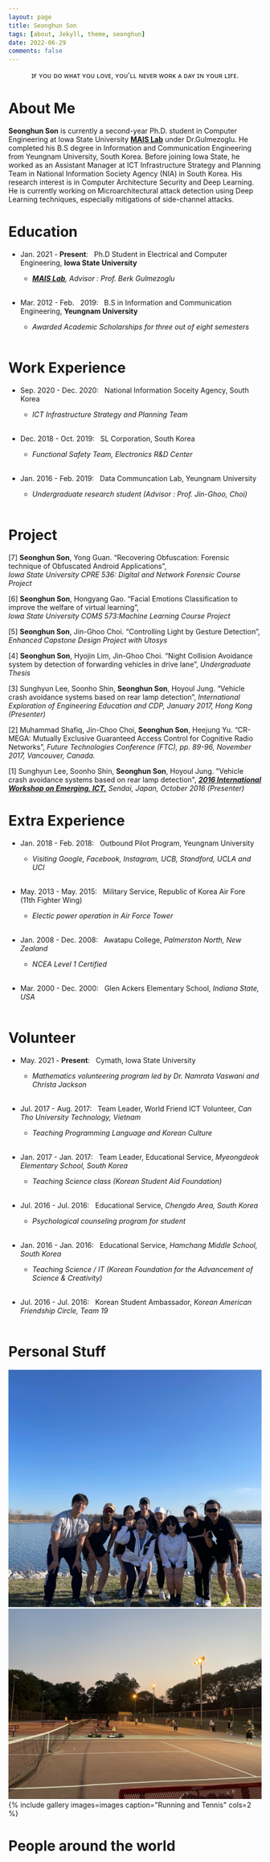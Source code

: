 ```yaml
---
layout: page
title: Seonghun Son
tags: [about, Jekyll, theme, seonghun]
date: 2022-06-29
comments: false
---
```

    
<center>ɪғ ʏᴏᴜ ᴅᴏ ᴡʜᴀᴛ ʏᴏᴜ ʟᴏᴠᴇ, ʏᴏᴜ'ʟʟ ɴᴇᴠᴇʀ ᴡᴏʀᴋ ᴀ ᴅᴀʏ ɪɴ ʏᴏᴜʀ ʟɪғᴇ.</center>

# About Me
**Seonghun Son** is currently a second-year Ph.D. student in Computer Engineering at Iowa State University <a href="https://www.ece.iastate.edu/bgulmez"><b>MAIS Lab</b></a> under Dr.Gulmezoglu. 
He completed his B.S degree in Information and Communication Engineering from Yeungnam University, South Korea. 
Before joining Iowa State, he worked as an Assistant Manager at ICT Infrastructure Strategy and Planning Team in National Information Society Agency (NIA) in South Korea. 
His research interest is in Computer Architecture Security and Deep Learning. 
He is currently working on Microarchitectural attack detection using Deep Learning techniques, especially mitigations of side-channel attacks. 

# Education
* Jan. 2021 - **Present**: &nbsp; Ph.D Student in Electrical and Computer Engineering, **Iowa State University**
    * *<a href="https://www.ece.iastate.edu/bgulmez"><b>MAIS Lab</b></a>, Advisor : Prof. Berk Gulmezoglu* <br/> <br/>


* Mar. 2012 - Feb. &nbsp; 2019: &nbsp; B.S in Information and Communication Engineering, **Yeungnam University**
    * *Awarded Academic Scholarships for three out of eight semesters* <br/> <br/>


# Work Experience
* Sep. 2020 - Dec. 2020: &nbsp; National Information Soceity Agency, South Korea
    * *ICT Infrastructure Strategy and Planning Team* <br/> <br/>


* Dec. 2018 - Oct. 2019: &nbsp; SL Corporation, South Korea
    * *Functional Safety Team, Electronics R&D Center* <br/> <br/>


* Jan. 2016 - Feb. 2019: &nbsp; Data Communcation Lab, Yeungnam University
    * *Undergraduate research student (Advisor : Prof. Jin-Ghoo, Choi)* <br/> <br/>


# Project
[7] **Seonghun Son**, Yong Guan. “Recovering Obfuscation: Forensic technique of Obfuscated Android Applications”, <br/>
 *Iowa State University CPRE 536: Digital and Network Forensic Course Project* <br/>

[6] **Seonghun Son**, Hongyang Gao. “Facial Emotions Classification to improve the welfare of virtual learning”, <br/> 
 *Iowa State University COMS 573:Machine Learning Course Project* <br/>
 
[5] **Seonghun Son**, Jin-Ghoo Choi. “Controlling Light by Gesture Detection”,
*Enhanced Capstone Design Project with Utosys* <br/>

[4] **Seonghun Son**, Hyojin Lim, Jin-Ghoo Choi. “Night Collision Avoidance system by detection of forwarding vehicles in drive lane”,
*Undergraduate Thesis* <br/>

[3] Sunghyun Lee, Soonho Shin, **Seonghun Son**, Hoyoul Jung. “Vehicle crash avoidance systems based on rear lamp detection”,
*International Exploration of Engineering Education and CDP, January 2017, Hong Kong (Presenter)* <br/>

[2] Muhammad Shafiq, Jin-Choo Choi, **Seonghun Son**, Heejung Yu. “CR-MEGA: Mutually Exclusive Guaranteed Access Control for Cognitive Radio Networks”, 
*Future Technologies Conference (FTC), pp. 89-96, November 2017, Vancouver, Canada.* <br/>

[1] Sunghyun Lee, Soonho Shin, **Seonghun Son**, Hoyoul Jung. "Vehicle crash avoidance systems based on rear lamp detection",
*<a href="https://www.ece.iastate.edu/bgulmez](http://www.spcom.ecei.tohoku.ac.jp/JCK-WS2016/cfp.html"><b>2016 International Workshop on Emerging, ICT,</b></a> Sendai, Japan, October 2016 (Presenter)* <br/> 

# Extra Experience
* Jan. 2018 - Feb. 2018: &nbsp; Outbound Pilot Program, Yeungnam University
    * *Visiting Google, Facebook, Instagram, UCB, Standford, UCLA and UCI* <br/> <br/>

* May. 2013 - May. 2015: &nbsp; Military Service, Republic of Korea Air Fore (11th Fighter Wing)
    * *Electic power operation in Air Force Tower* <br/> <br/>


* Jan. 2008 - Dec. 2008: &nbsp; Awatapu College, *Palmerston North, New Zealand*
    * *NCEA Level 1 Certified* <br/> <br/>
 
* Mar. 2000 - Dec. 2000: &nbsp; Glen Ackers Elementary School, *Indiana State, USA* <br/> <br/>


# Volunteer
* May. 2021 - **Present**: &nbsp; Cymath, Iowa State University
    * *Mathematics volunteering program led by Dr. Namrata Vaswani and Christa Jackson* <br/> <br/>

* Jul. 2017 - Aug. 2017: &nbsp; Team Leader, World Friend ICT Volunteer, *Can Tho University Technology, Vietnam*
    * *Teaching Programming Language and Korean Culture* <br/> <br/>

* Jan. 2017 - Jan. 2017: &nbsp; Team Leader, Educational Service, *Myeongdeok Elementary School, South Korea*
    * *Teaching Science class (Korean Student Aid Foundation)* <br/> <br/>

* Jul. 2016 - Jul. 2016: &nbsp; Educational Service, *Chengdo Area, South Korea*
    * *Psychological counseling program for student* <br/> <br/>
   

* Jan. 2016 - Jan. 2016: &nbsp; Educational Service, *Hamchang Middle School, South Korea*
    * *Teaching Science / IT (Korean Foundation for the Advancement of Science & Creativity)* <br/> <br/>
 
* Jul. 2016 - Jul. 2016: &nbsp; Korean Student Ambassador, *Korean American Friendship Circle, Team 19* <br/> <br/>


# Personal Stuff
![Running](./img/Running.JPG)
 <br/>
![Tennis](./img/Tennis.JPG)
{% include gallery images=images caption="Running and Tennis" cols=2 %}


# People around the world
<script type='text/javascript' id='clustrmaps' src='//cdn.clustrmaps.com/map_v2.js?cl=1c1e2b&w=a&t=n&d=Dtm1QYMJOp5s1mt_6sZnPK6UQJ0zmGbLDqvu6SoixR4&co=ffffff&cmo=3acc3a&cmn=ff5353&ct=808080'></script>


<!-- 
## Features
* Minimal, you can focus on your content
* Responsive
* Disqus integration
* Syntax highlighting
* Optional post image
* Social icons
* Page for sharing projects
* Optional background image
* Simple navigation menu
* MathJax support

## Preview


{% capture images %}
    https://cloud.githubusercontent.com/assets/754514/14509720/61c61058-01d6-11e6-93ab-0918515ecd56.png
    https://cloud.githubusercontent.com/assets/754514/14509716/61ac6c8e-01d6-11e6-879f-8308883de790.png
{% endcapture %}

{% include gallery images=images caption="Screenshots of Moon Theme" cols=2 %}

See a [live version of Moon](http://taylantatli.github.io/Moon) hosted on GitHub.

## Getting Started

To learn how to install and use this theme check out the [Setup Guide](http://taylantatli.me/Moon/moon-theme/) for more information.
      
[Install Moon](https://github.com/TaylanTatli/Moon){: .btn}


-->

